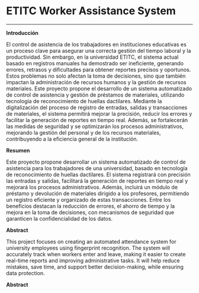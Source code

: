 # ETITC Worker Assistance System
---

**Introducción**

   El control de asistencia de los trabajadores en instituciones educativas es un proceso clave para asegurar una correcta gestión del tiempo laboral y la productividad. Sin embargo, en la universidad ETITC, el sistema actual basado en registros manuales ha demostrado ser ineficiente, generando errores, retrasos y dificultades para obtener reportes precisos y oportunos. Estos problemas no solo afectan la toma de decisiones, sino que también impactan la administración de recursos humanos y la gestión de recursos materiales.
Este proyecto propone el desarrollo de un sistema automatizado de control de asistencia y gestión de préstamos de materiales, utilizando tecnología de reconocimiento de huellas dactilares. Mediante la digitalización del proceso de registro de entradas, salidas y transacciones de materiales, el sistema permitirá mejorar la precisión, reducir los errores y facilitar la generación de reportes en tiempo real. Además, se fortalecerán las medidas de seguridad y se optimizarán los procesos administrativos, mejorando la gestión del personal y de los recursos materiales, contribuyendo a la eficiencia general de la institución.

**Resumen**

   Este proyecto propone desarrollar un sistema automatizado de control de asistencia para los trabajadores de una universidad, basado en tecnología de reconocimiento de huellas dactilares. El sistema registrará con precisión las entradas y salidas, facilitará la generación de reportes en tiempo real y mejorará los procesos administrativos. Además, incluirá un módulo de préstamo y devolución de materiales dirigido a los profesores, permitiendo un registro eficiente y organizado de estas transacciones. Entre los beneficios destacan la reducción de errores, el ahorro de tiempo y la mejora en la toma de decisiones, con mecanismos de seguridad que garanticen la confidencialidad de los datos.

**Abstract**

   This project focuses on creating an automated attendance system for university employees using fingerprint recognition. The system will accurately track when workers enter and leave, making it easier to create real-time reports and improving administrative tasks. It will help reduce mistakes, save time, and support better decision-making, while ensuring data protection.

**Abstract**




   


